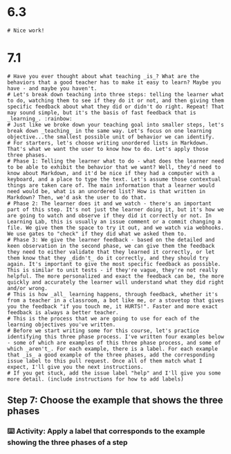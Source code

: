 
  # 6.3
    # Nice work!



  # 7.1
    # Have you ever thought about what teaching _is_? What are the behaviors that a good teacher has to make it easy to learn? Maybe you have - and maybe you haven't. 
    # Let's break down teaching into three steps: telling the learner what to do, watching them to see if they do it or not, and then giving them specific feedback about what they did or didn't do right. Repeat! That may sound simple, but it's the basis of fast feedback that is _learning_. :rainbow: 
    # Just like we broke down your teaching goal into smaller steps, let's break down _teaching_ in the same way. Let's focus on one learning objective...the smallest possible unit of behavior we can identify. 
    # For starters, let's choose writing unordered lists in Markdown. That's what we want the user to know how to do. Let's apply those three phases.
    # Phase 1: Telling the learner what to do - what does the learner need to be able to exhibit the behavior that we want? Well, they'd need to know about Markdown, and it'd be nice if they had a computer with a keyboard, and a place to type the text. Let's assume those contextual things are taken care of. The main information that a learner would need would be, what is an unordered list? How is that written in Markdown? Then, we'd ask the user to do that.
    # Phase 2: The learner does it and we watch - there's an important part of this step. It's not just the learner doing it, but it's how we are going to watch and observe if they did it correctly or not. In Learning Lab, this is usually an issue comment or a commit changing a file. We give them the space to try it out, and we watch via webhooks. We use gates to "check" if they did what we asked them to.
    # Phase 3: We give the learner feedback - based on the detailed and keen observation in the second phase, we can give them the feedback they need to either validate that they learned it correctly, or let them know that they _didn't_ do it correctly, and they should try again. It's important to give the most specific feedback as possible. This is similar to unit tests - if they're vague, they're not really helpful. The more personalized and exact the feedback can be, the more quickly and accurately the learner will understand what they did right and/or wrong.
    # This is how _all_ learning happens, through feedback, whether it's from a teacher in a classroom, a bot like me, or a stovetop that gives you the feedback "if you touch me, it HURTS!". Faster and more exact feedback is always a better teacher.
    # This is the process that we are going to use for each of the learning objectives you've written. 
    # Before we start writing some for this course, let's practice identifying this three phase process. I've written four examples below - some of which are examples of this three phase process, and some of which _aren't_. For each example, there is a label. For each example that _is_ a good example of the three phases, add the corresponding issue label to this pull request. Once all of them match what I expect, I'll give you the next instructions.
    # If you get stuck, add the issue label "help" and I'll give you some more detail. (include instructions for how to add labels)

## Step 7: Choose the example that shows the three phases

### :keyboard: Activity: Apply a label that corresponds to the example showing the three phases of a step